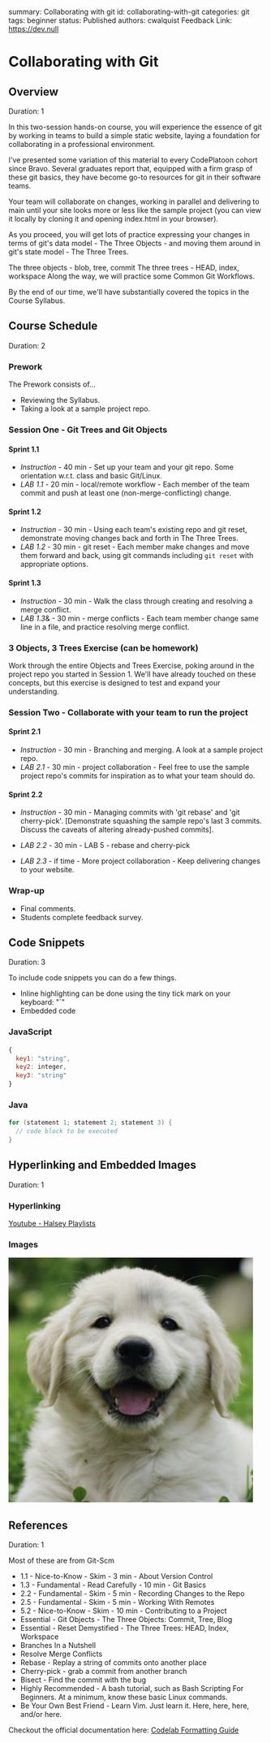 summary: Collaborating with git
id: collaborating-with-git
categories: git
tags: beginner
status: Published 
authors: cwalquist
Feedback Link: https://dev.null

# Collaborating with Git
<!-- ------------------------ -->
## Overview 
Duration: 1

In this two-session hands-on course, you will experience the essence of git by working in teams to build a simple static website, laying a foundation for collaborating in a professional environment.

I've presented some variation of this material to every CodePlatoon cohort since Bravo. Several graduates report that, equipped with a firm grasp of these git basics, they have become go-to resources for git in their software teams.

Your team will collaborate on changes, working in parallel and delivering to main until your site looks more or less like the sample project (you can view it locally by cloning it and opening index.html in your browser).

As you proceed, you will get lots of practice expressing your changes in terms of git's data model - The Three Objects - and moving them around in git's state model - The Three Trees.

The three objects - blob, tree, commit
The three trees - HEAD, index, workspace
Along the way, we will practice some Common Git Workflows.

By the end of our time, we'll have substantially covered the topics in the Course Syllabus.

<!-- ------------------------ -->
## Course Schedule
Duration: 2

### Prework
The Prework consists of...

- Reviewing the Syllabus.
- Taking a look at a sample project repo.

### Session One - Git Trees and Git Objects

#### Sprint 1.1
- *Instruction* - 40 min - Set up your team and your git repo. Some orientation w.r.t. class and basic Git/Linux.
- *LAB 1.1* - 20 min - local/remote workflow - Each member of the team commit and push at least one (non-merge-conflicting) change.

#### Sprint 1.2
- *Instruction* - 30 min - Using each team's existing repo and git reset, demonstrate moving changes back and forth in The Three Trees.
- *LAB 1.2* - 30 min - git reset - Each member make changes and move them forward and back, using git commands including `git reset` with appropriate options.

#### Sprint 1.3
- *Instruction* - 30 min - Walk the class through creating and resolving a merge conflict.
- *LAB 1.3*& - 30 min - merge conflicts - Each team member change same line in a file, and practice resolving merge conflict.

### 3 Objects, 3 Trees Exercise (can be homework)
Work through the entire Objects and Trees Exercise, poking around in the project repo you started in Session 1. We'll have already touched on these concepts, but this exercise is designed to test and expand your understanding.

### Session Two - Collaborate with your team to run the project

#### Sprint 2.1
- *Instruction* - 30 min - Branching and merging. A look at a sample project repo.
- *LAB 2.1* - 30 min - project collaboration - Feel free to use the sample project repo's commits for inspiration as to what your team should do.

#### Sprint 2.2
- *Instruction* - 30 min - Managing commits with 'git rebase' and 'git cherry-pick'. [Demonstrate squashing the sample repo's last 3 commits. Discuss the caveats of altering already-pushed commits].
- *LAB 2.2* - 30 min - LAB 5 - rebase and cherry-pick

- *LAB 2.3* - if time - More project collaboration - Keep delivering changes to your website.

### Wrap-up
- Final comments.
- Students complete feedback survey.


<!-- ------------------------ -->
## Code Snippets
Duration: 3

To include code snippets you can do a few things. 
- Inline highlighting can be done using the tiny tick mark on your keyboard: "`"
- Embedded code

### JavaScript

```javascript
{ 
  key1: "string", 
  key2: integer,
  key3: "string"
}
```

### Java

```java
for (statement 1; statement 2; statement 3) {
  // code block to be executed
}
```

<!-- ------------------------ -->
## Hyperlinking and Embedded Images
Duration: 1
### Hyperlinking
[Youtube - Halsey Playlists](https://www.youtube.com/user/iamhalsey/playlists)

### Images
![alt-text-here](assets/puppy.jpg)

<!-- ------------------------ -->
## References
Duration: 1

Most of these are from Git-Scm

- 1.1 - Nice-to-Know - Skim - 3 min - About Version Control
- 1.3 - Fundamental - Read Carefully - 10 min - Git Basics
- 2.2 - Fundamental - Skim - 5 min - Recording Changes to the Repo
- 2.5 - Fundamental - Skim - 5 min - Working With Remotes
- 5.2 - Nice-to-Know - Skim - 10 min - Contributing to a Project
- Essential - Git Objects - The Three Objects: Commit, Tree, Blog
- Essential - Reset Demystified - The Three Trees: HEAD, Index, Workspace
- Branches In a Nutshell
- Resolve Merge Conflicts
- Rebase - Replay a string of commits onto another place
- Cherry-pick - grab a commit from another branch
- Bisect - Find the commit with the bug
- Highly Recommended - A bash tutorial, such as Bash Scripting For Beginners. At a minimum, know these basic Linux commands.
- Be Your Own Best Friend - Learn Vim. Just learn it. Here, here, here, and/or here.


Checkout the official documentation here: [Codelab Formatting Guide](https://github.com/googlecodelabs/tools/blob/master/FORMAT-GUIDE.md)
